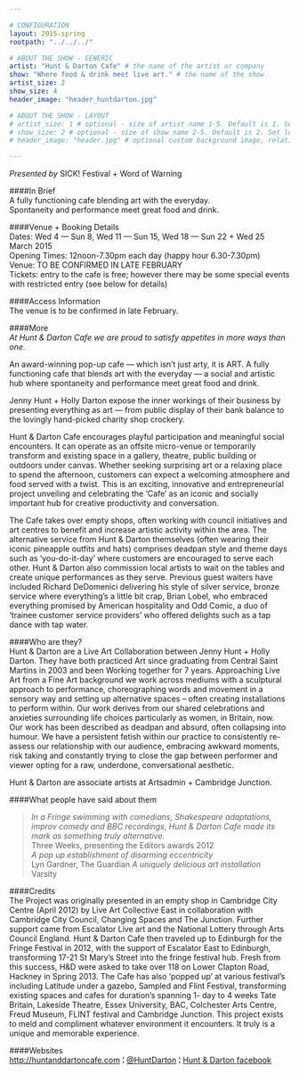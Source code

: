 ```yaml
---

# CONFIGURATION
layout: 2015-spring
rootpath: "../../../"

# ABOUT THE SHOW - GENERIC
artist: "Hunt & Darton Cafe" # the name of the artist or company
show: "Where food & drink meet live art." # the name of the show
artist_size: 2
show_size: 4
header_image: "header_huntdarton.jpg"

# ABOUT THE SHOW - LAYOUT
# artist_size: 1 # optional - size of artist name 1-5. Default is 1. Set longer names to lower values
# show_size: 2 # optional - size of show name 2-5. Default is 2. Set longer names to lower values
# header_image: "header.jpg" # optional custom background image, relative to current page

---
```

*Presented by* SICK! Festival + Word of Warning         
           
####In Brief     
A fully functioning cafe blending art with the everyday.<br>Spontaneity and performance meet great food and drink.       
                      
####Venue + Booking Details      
Dates: Wed 4 — Sun 8, Wed 11 — Sun 15, Wed 18 — Sun 22 + Wed 25 March 2015              
Opening Times: 12noon-7.30pm each day (happy hour 6.30-7.30pm)       
Venue: TO BE CONFIRMED IN LATE FEBRUARY         
Tickets: entry to the cafe is free; however there may be some special events with restricted entry (see below for details)             

####Access Information      
The venue is to be confirmed in late February.             
           
####More   
*At Hunt & Darton Cafe we are proud to satisfy appetites in more ways than one.*                   
                      
An award-winning pop-up cafe — which isn’t just arty, it is ART. A fully functioning cafe that blends art with the everyday — a social and artistic hub where spontaneity and performance meet great food and drink.           
           
Jenny Hunt + Holly Darton expose the inner workings of their business by presenting everything as art — from public display of their bank balance to the lovingly hand-picked charity shop crockery.

Hunt & Darton Cafe encourages playful participation and meaningful social encounters. It can operate as an offsite micro-venue or temporarily transform and existing space in a gallery, theatre, public building or outdoors under canvas. Whether seeking surprising art or a relaxing place to spend the afternoon, customers can expect a welcoming atmosphere and food served with a twist. This is an exciting, innovative and entrepreneurial project unveiling and celebrating the ‘Cafe’ as an iconic and socially important hub for creative productivity and conversation. 

The Cafe takes over empty shops, often working with council initiatives and art centres to benefit and increase artistic activity within the area. The alternative service from Hunt & Darton themselves (often wearing their iconic pineapple outfits and hats) comprises deadpan style and theme days such as ‘you-do-it-day’ where customers are encouraged to serve each other. Hunt & Darton also commission local artists to wait on the tables and create unique performances as they serve. Previous guest waiters have included Richard DeDomenici delivering his style of silver service, bronze service where everything’s a little bit crap, Brian Lobel, who embraced everything promised by American hospitality and Odd Comic, a duo of ‘trainee customer service providers’ who offered delights such as a tap dance with tap water.
                      
####Who are they?                
Hunt & Darton are a Live Art Collaboration between Jenny Hunt + Holly Darton. They have both practiced Art since graduating from Central Saint Martins in 2003 and been Working together for 7 years. Approaching Live Art from a Fine Art background we work across mediums with a sculptural approach to performance, choreographing words and movement in a sensory way and setting up alternative spaces – often creating installations to perform within. Our work derives from our shared celebrations and anxieties surrounding life choices particularly as women, in Britain, now. Our work has been described as deadpan and absurd, often collapsing into humour. We have a persistent fetish within our practice to consistently re-assess our relationship with our audience, embracing awkward moments, risk taking and constantly trying to close the gap between performer and viewer opting for a raw, underdone, conversational aesthetic.            
                      
Hunt & Darton are associate artists at Artsadmin + Cambridge Junction.
                      
####What people have said about them         
>*In a Fringe swimming with comedians, Shakespeare adaptations, improv comedy and BBC recordings, Hunt & Darton Cafe made its mark as something truly alternative.*<br>Three Weeks, presenting the Editors awards 2012           
>*A pop up establishment of disarming eccentricity*<br>Lyn Gardner, The Guardian
>*A uniquely delicious art installation*<br>Varsity               
           
####Credits    
The Project was originally presented in an empty shop in Cambridge City Centre (April 2012) by Live Art Collective East in collaboration with Cambridge City Council, Changing Spaces and The Junction. Further support came from Escalator Live art and the National Lottery through Arts Council England. Hunt & Darton Cafe then traveled up to Edinburgh for the Fringe Festival in 2012, with the support of Escalator East to Edinburgh, transforming 17-21 St Mary’s Street into the fringe festival hub. Fresh from this success, H&D were asked to take over 118 on Lower Clapton Road, Hackney in Spring 2013. The Cafe has also ‘popped up’ at various festival’s including Latitude under a gazebo, Sampled and Flint Festival, transforming existing spaces and cafes for duration’s spanning 1- day to 4 weeks Tate Britain, Lakeside Theatre, Essex University, BAC, Colchester Arts Centre, Freud Museum, FLINT festival and Cambridge Junction. This project exists to meld and compliment whatever environment it encounters. It truly is a unique and memorable experience.      
           
####Websites    
<http://huntanddartoncafe.com> ¦ [@HuntDarton](http://twitter.com/HuntDarton) ¦ [Hunt & Darton facebook](http://www.facebook.com/huntanddartoncafe)
